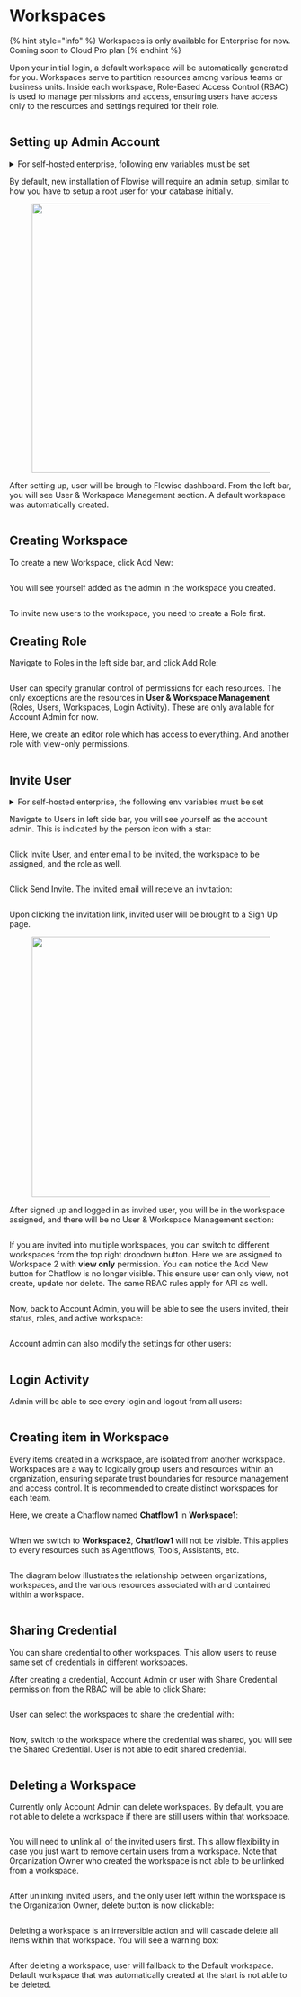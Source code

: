 # Workspaces

{% hint style="info" %}
Workspaces is only available for Enterprise for now. Coming soon to Cloud Pro plan
{% endhint %}

Upon your initial login, a default workspace will be automatically generated for you. Workspaces serve to partition resources among various teams or business units. Inside each workspace, Role-Based Access Control (RBAC) is used to manage permissions and access, ensuring users have access only to the resources and settings required for their role.

<figure><img src="../.gitbook/assets/Untitled-2024-10-19-0050.png" alt=""><figcaption></figcaption></figure>

## Setting up Admin Account

<details>

<summary>For self-hosted enterprise, following env variables must be set</summary>

```
JWT_AUTH_TOKEN_SECRET
JWT_REFRESH_TOKEN_SECRET
JWT_ISSUER
JWT_AUDIENCE
JWT_TOKEN_EXPIRY_IN_MINUTES
JWT_REFRESH_TOKEN_EXPIRY_IN_MINUTES
PASSWORD_RESET_TOKEN_EXPIRY_IN_MINS
PASSWORD_SALT_HASH_ROUNDS
TOKEN_HASH_SECRET
```

</details>

By default, new installation of Flowise will require an admin setup, similar to how you have to setup a root user for your database initially.

<figure><img src="../.gitbook/assets/image.png" alt="" width="478"><figcaption></figcaption></figure>

After setting up, user will be brough to Flowise dashboard. From the left bar, you will see User & Workspace Management section. A default workspace was automatically created.

<figure><img src="../.gitbook/assets/image (1).png" alt=""><figcaption></figcaption></figure>

## Creating Workspace

To create a new Workspace, click Add New:

<figure><img src="../.gitbook/assets/image (3).png" alt=""><figcaption></figcaption></figure>

You will see yourself added as the admin in the workspace you created.

<figure><img src="../.gitbook/assets/image (4).png" alt=""><figcaption></figcaption></figure>

To invite new users to the workspace, you need to create a Role first.

## Creating Role

Navigate to Roles in the left side bar, and click Add Role:

<figure><img src="../.gitbook/assets/image (5).png" alt=""><figcaption></figcaption></figure>

User can specify granular control of permissions for each resources. The only exceptions are the resources in **User & Workspace Management** (Roles, Users, Workspaces, Login Activity). These are only available for Account Admin for now.

Here, we create an editor role which has access to everything. And another role with view-only permissions.

<figure><img src="../.gitbook/assets/image (6).png" alt=""><figcaption></figcaption></figure>

## Invite User

<details>

<summary>For self-hosted enterprise, the following env variables must be set</summary>

```
INVITE_TOKEN_EXPIRY_IN_HOURS
SMTP_HOST
SMTP_PORT
SMTP_USER
SMTP_PASSWORD
```

</details>

Navigate to Users in left side bar, you will see yourself as the account admin. This is indicated by the person icon with a star:

<figure><img src="../.gitbook/assets/image (7).png" alt=""><figcaption></figcaption></figure>

Click Invite User, and enter email to be invited, the workspace to be assigned, and the role as well.

<figure><img src="../.gitbook/assets/image (8).png" alt=""><figcaption></figcaption></figure>

Click Send Invite. The invited email will receive an invitation:

<figure><img src="../.gitbook/assets/image (9).png" alt=""><figcaption></figcaption></figure>

Upon clicking the invitation link, invited user will be brought to a Sign Up page.

<figure><img src="../.gitbook/assets/image (10).png" alt="" width="463"><figcaption></figcaption></figure>

After signed up and logged in as invited user, you will be in the workspace assigned, and there will be no User & Workspace Management section:

<figure><img src="../.gitbook/assets/image (11).png" alt=""><figcaption></figcaption></figure>

If you are invited into multiple workspaces, you can switch to different workspaces from the top right dropdown button. Here we are assigned to Workspace 2 with **view only** permission. You can notice the Add New button for Chatflow is no longer visible. This ensure user can only view, not create, update nor delete. The same RBAC rules apply for API as well.

<figure><img src="../.gitbook/assets/image (12).png" alt=""><figcaption></figcaption></figure>

Now, back to Account Admin, you will be able to see the users invited, their status, roles, and active workspace:

<figure><img src="../.gitbook/assets/image (14).png" alt=""><figcaption></figcaption></figure>

Account admin can also modify the settings for other users:

<figure><img src="../.gitbook/assets/image (15).png" alt=""><figcaption></figcaption></figure>

## Login Activity

Admin will be able to see every login and logout from all users:

<figure><img src="../.gitbook/assets/image (13).png" alt=""><figcaption></figcaption></figure>

## Creating item in Workspace

Every items created in a workspace, are isolated from another workspace. Workspaces are a way to logically group users and resources within an organization, ensuring separate trust boundaries for resource management and access control. It is recommended to create distinct workspaces for each team.

Here, we create a Chatflow named **Chatflow1** in **Workspace1**:

<figure><img src="../.gitbook/assets/image (16).png" alt=""><figcaption></figcaption></figure>

When we switch to **Workspace2**, **Chatflow1** will not be visible. This applies to every resources such as Agentflows, Tools, Assistants, etc.

<figure><img src="../.gitbook/assets/image (17).png" alt=""><figcaption></figcaption></figure>

The diagram below illustrates the relationship between organizations, workspaces, and the various resources associated with and contained within a workspace.

<figure><img src="../.gitbook/assets/Untitled-2024-10-19-0050.png" alt=""><figcaption></figcaption></figure>

## Sharing Credential

You can share credential to other workspaces. This allow users to reuse same set of credentials in different workspaces.

After creating a credential, Account Admin or user with Share Credential permission from the RBAC will be able to click Share:

<figure><img src="../.gitbook/assets/image (18).png" alt=""><figcaption></figcaption></figure>

User can select the workspaces to share the credential with:

<figure><img src="../.gitbook/assets/image (19).png" alt=""><figcaption></figcaption></figure>

Now, switch to the workspace where the credential was shared, you will see the Shared Credential. User is not able to edit shared credential.

<figure><img src="../.gitbook/assets/image (20).png" alt=""><figcaption></figcaption></figure>

## Deleting a Workspace

Currently only Account Admin can delete workspaces. By default, you are not able to delete a workspace if there are still users within that workspace.

<figure><img src="../.gitbook/assets/image (21).png" alt=""><figcaption></figcaption></figure>

You will need to unlink all of the invited users first. This allow flexibility in case you just want to remove certain users from a workspace. Note that Organization Owner who created the workspace is not able to be unlinked from a workspace.

<figure><img src="../.gitbook/assets/image (22).png" alt=""><figcaption></figcaption></figure>

After unlinking invited users, and the only user left within the workspace is the Organization Owner, delete button is now clickable:

<figure><img src="../.gitbook/assets/image (23).png" alt=""><figcaption></figcaption></figure>

Deleting a workspace is an irreversible action and will cascade delete all items within that workspace. You will see a warning box:

<figure><img src="../.gitbook/assets/image (24).png" alt=""><figcaption></figcaption></figure>

After deleting a workspace, user will fallback to the Default workspace. Default workspace that was automatically created at the start is not able to be deleted.
